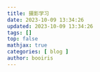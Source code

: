 ```yaml
---
title: 摄影学习 
date: 2023-10-09 13:34:26 
updated: 2023-10-09 13:34:26 
tags: [] 
top: false
mathjax: true
categories: [ blog ]
author: booiris
---
```

